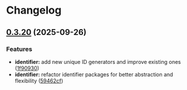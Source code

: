 # Changelog

## [0.3.20](https://github.com/origadmin/toolkits/compare/identifier/ulid/v0.3.19...identifier/ulid/v0.3.20) (2025-09-26)


### Features

* **identifier:** add new unique ID generators and improve existing ones ([1f90930](https://github.com/origadmin/toolkits/commit/1f9093007e010a1b3d715b4707f6bd7b58dc1e49))
* **identifier:** refactor identifier packages for better abstraction and flexibility ([59462cf](https://github.com/origadmin/toolkits/commit/59462cf510d7bb64edbfb5605de57c39296ac984))
